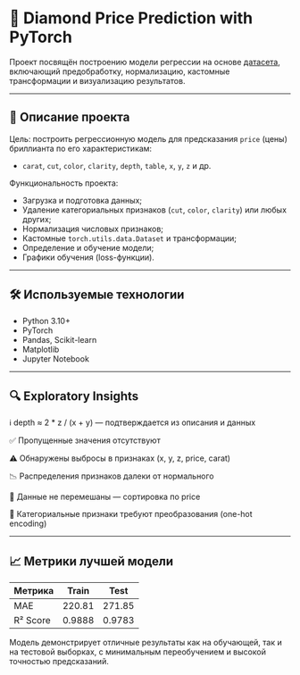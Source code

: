 # 💎 Diamond Price Prediction with PyTorch
Проект посвящён построению модели регрессии на основе [датасета](https://www.kaggle.com/datasets/shivam2503/diamonds/data), включающий предобработку, нормализацию, кастомные трансформации и визуализацию результатов. 

---

## 🧠 Описание проекта
Цель: построить регрессионную модель для предсказания `price` (цены) бриллианта по его характеристикам:
- `carat`, `cut`, `color`, `clarity`, `depth`, `table`, `x`, `y`, `z` и др.

Функциональность проекта:
- Загрузка и подготовка данных;
- Удаление категориальных признаков (`cut`, `color`, `clarity`) или любых других;
- Нормализация числовых признаков;
- Кастомные `torch.utils.data.Dataset` и трансформации;
- Определение и обучение модели;
- Графики обучения (loss-функции).

---

## 🛠 Используемые технологии

- Python 3.10+
- PyTorch
- Pandas, Scikit-learn
- Matplotlib
- Jupyter Notebook

---

## 🔍 Exploratory Insights
ℹ️ depth ≈ 2 * z / (x + y) — подтверждается из описания и данных

✅ Пропущенные значения отсутствуют

⚠️ Обнаружены выбросы в признаках (x, y, z, price, carat)

📉 Распределения признаков далеки от нормального

🔀 Данные не перемешаны — сортировка по price

🧩 Категориальные признаки требуют преобразования (one-hot encoding)

---

## 📈 Метрики лучшей модели

| Метрика        | Train               | Test                |
|----------------|---------------------|---------------------|
| MAE            | 220.81              | 271.85              |
| R² Score       | 0.9888              | 0.9783              |

Модель демонстрирует отличные результаты как на обучающей, так и на тестовой выборках, с минимальным переобучением и высокой точностью предсказаний.
